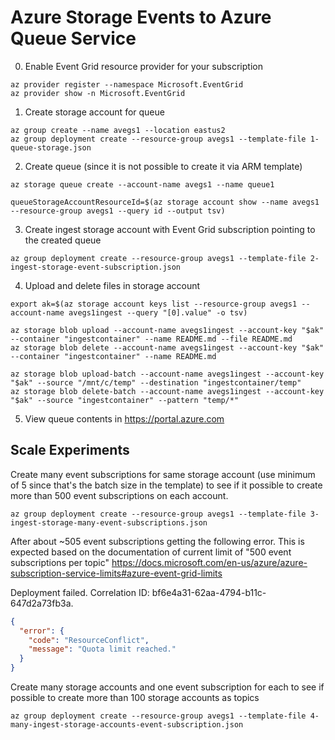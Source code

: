 # Azure Storage Events to Azure Queue Service

0. Enable Event Grid resource provider for your subscription
```
az provider register --namespace Microsoft.EventGrid
az provider show -n Microsoft.EventGrid
```
1. Create storage account for queue
```
az group create --name avegs1 --location eastus2
az group deployment create --resource-group avegs1 --template-file 1-queue-storage.json
```
2. Create queue (since it is not possible to create it via ARM template)
```
az storage queue create --account-name avegs1 --name queue1

queueStorageAccountResourceId=$(az storage account show --name avegs1 --resource-group avegs1 --query id --output tsv)
```
3. Create ingest storage account with Event Grid subscription pointing to the created queue
```
az group deployment create --resource-group avegs1 --template-file 2-ingest-storage-event-subscription.json
```
4. Upload and delete files in storage account
```
export ak=$(az storage account keys list --resource-group avegs1 --account-name avegs1ingest --query "[0].value" -o tsv)

az storage blob upload --account-name avegs1ingest --account-key "$ak" --container "ingestcontainer" --name README.md --file README.md
az storage blob delete --account-name avegs1ingest --account-key "$ak" --container "ingestcontainer" --name README.md

az storage blob upload-batch --account-name avegs1ingest --account-key "$ak" --source "/mnt/c/temp" --destination "ingestcontainer/temp"
az storage blob delete-batch --account-name avegs1ingest --account-key "$ak" --source "ingestcontainer" --pattern "temp/*"
```
5. View queue contents in https://portal.azure.com

## Scale Experiments

Create many event subscriptions for same storage account (use minimum of 5 since that's the batch size in the template) to see if it possible to create more than 500 event subscriptions on each account.
```
az group deployment create --resource-group avegs1 --template-file 3-ingest-storage-many-event-subscriptions.json
```

After about ~505 event subscriptions getting the following error. This is expected based on the documentation of current limit of "500 event subscriptions per topic" https://docs.microsoft.com/en-us/azure/azure-subscription-service-limits#azure-event-grid-limits

Deployment failed. Correlation ID: bf6e4a31-62aa-4794-b11c-647d2a73fb3a. 
```json
{
  "error": {
    "code": "ResourceConflict",
    "message": "Quota limit reached."
  }
}
```

Create many storage accounts and one event subscription for each to see if possible to create more than 100 storage accounts as topics
```
az group deployment create --resource-group avegs1 --template-file 4-many-ingest-storage-accounts-event-subscription.json
```